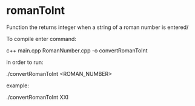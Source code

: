 # romanToInt

Function the returns integer when a string of a roman number is entered/

To compile enter command:

c++ main.cpp RomanNumber.cpp -o convertRomanToInt

in order to run:

./convertRomanToInt <ROMAN_NUMBER>

example:

./convertRomanToInt XXI
